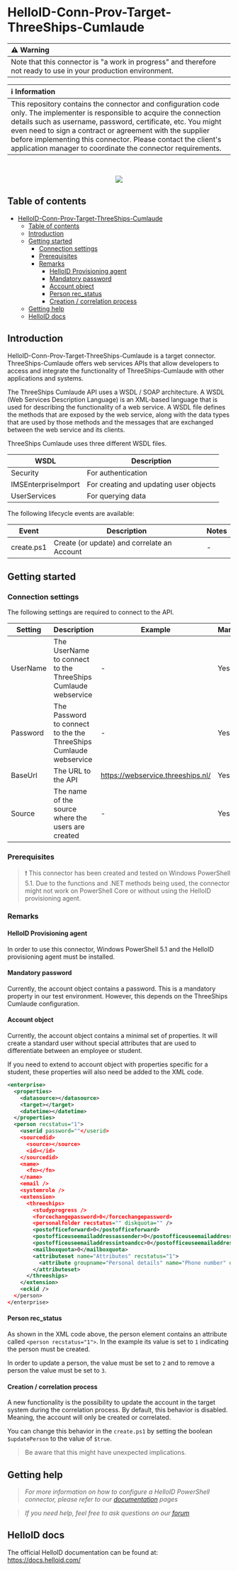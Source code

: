 
# HelloID-Conn-Prov-Target-ThreeShips-Cumlaude

| :warning: Warning |
|:---------------------------|
| Note that this connector is "a work in progress" and therefore not ready to use in your production environment. |

| :information_source: Information |
|:---------------------------|
| This repository contains the connector and configuration code only. The implementer is responsible to acquire the connection details such as username, password, certificate, etc. You might even need to sign a contract or agreement with the supplier before implementing this connector. Please contact the client's application manager to coordinate the connector requirements. |
<br /> 
<p align="center">
  <img src="https://www.tools4ever.nl/connector-logos/cumlaudelearning-logo.png">
</p>

## Table of contents

- [HelloID-Conn-Prov-Target-ThreeShips-Cumlaude](#helloid-conn-prov-target-threeships-cumlaude)
  - [Table of contents](#table-of-contents)
  - [Introduction](#introduction)
  - [Getting started](#getting-started)
    - [Connection settings](#connection-settings)
    - [Prerequisites](#prerequisites)
    - [Remarks](#remarks)
      - [HelloID Provisioning agent](#helloid-provisioning-agent)
      - [Mandatory password](#mandatory-password)
      - [Account object](#account-object)
      - [Person rec\_status](#person-rec_status)
      - [Creation / correlation process](#creation--correlation-process)
  - [Getting help](#getting-help)
  - [HelloID docs](#helloid-docs)

## Introduction

HelloID-Conn-Prov-Target-ThreeShips-Cumlaude is a target connector. ThreeShips-Cumlaude offers web services APIs that allow developers to access and integrate the functionality of ThreeShips-Cumlaude with other applications and systems.

The ThreeShips Cumlaude API uses a WSDL / SOAP architecture. A WSDL (Web Services Description Language) is an XML-based language that is used for describing the functionality of a web service. A WSDL file defines the methods that are exposed by the web service, along with the data types that are used by those methods and the messages that are exchanged between the web service and its clients.

ThreeShips Cumlaude uses three different WSDL files.

| WSDL     | Description |
| ------------ | ----------- |
| Security     | For authentication |
| IMSEnterpriseImport | For creating and updating user objects |
| UserServices | For querying data |

The following lifecycle events are available:

| Event  | Description | Notes |
|---	 |---	|---	|
| create.ps1 | Create (or update) and correlate an Account | - |

## Getting started

### Connection settings

The following settings are required to connect to the API.

| Setting| Description| Example   | Mandatory |
| ------------ | -----------| ----------- | ----------- |
| UserName| The UserName to connect to the ThreeShips Cumlaude webservice | - | Yes
| Password| The Password to connect to the the ThreeShips Cumlaude webservice  | - | Yes
| BaseUrl| The URL to the API| https://webservice.threeships.nl/ | Yes
| Source| The name of the source where the users are created | - | Yes

### Prerequisites

> :exclamation: This connector has been created and tested on Windows PowerShell 5.1. Due to the functions and .NET methods being used, the connector might not work on PowerShell Core or without using the HelloID provisioning agent.

### Remarks

#### HelloID Provisioning agent

In order to use this connector, Windows PowerShell 5.1 and the HelloID provisioning agent must be installed.

#### Mandatory password

Currently, the account object contains a password. This is a mandatory property in our test environment. However, this depends on the ThreeShips Cumlaude configuration.

#### Account object

Currently, the account object contains a minimal set of properties. It will create a standard user without special attributes that are used to differentiate between an employee or student.

If you need to extend to account object with properties specific for a student, these properties will also need be added to the XML code.

```xml
<enterprise>
  <properties>
    <datasource></datasource>
    <target></target>
    <datetime></datetime>
  </properties>
  <person recstatus="1">
    <userid password=""</userid>
    <sourcedid>
      <source></source>
      <id></id>
    </sourcedid>
    <name>
      <fn></fn>
    </name>
    <email />
    <systemrole />
    <extension>
      <threeships>
        <studyprogress />
        <forcechangepassword>0</forcechangepassword>
        <personalfolder recstatus="" diskquota="" />
        <postofficeforward>0</postofficeforward>
        <postofficeuseemailaddressassender>0</postofficeuseemailaddressassender>
        <postofficeuseemailaddressintoandcc>0</postofficeuseemailaddressintoandcc>
        <mailboxquota>0</mailboxquota>
        <attributeset name="Attributes" recstatus="1">
          <attribute groupname="Personal details" name="Phone number" datatype="0" recstatus="1"></attribute>
        </attributeset>
      </threeships>
    </extension>
    <eckid />
  </person>
</enterprise>
```

#### Person rec_status

As shown in the XML code above, the person element contains an attribute called `<person recstatus="1">`. In the example its value is set to `1` indicating the person must be created.

In order to update a person, the value must be set to `2` and to remove a person the value must be set to `3`.

#### Creation / correlation process

A new functionality is the possibility to update the account in the target system during the correlation process. By default, this behavior is disabled. Meaning, the account will only be created or correlated.

You can change this behavior in the `create.ps1` by setting the boolean `$updatePerson` to the value of `$true`.

> Be aware that this might have unexpected implications.

## Getting help

> _For more information on how to configure a HelloID PowerShell connector, please refer to our [documentation](https://docs.helloid.com/hc/en-us/articles/360012558020-Configure-a-custom-PowerShell-target-system) pages_

> _If you need help, feel free to ask questions on our [forum](https://forum.helloid.com)_

## HelloID docs

The official HelloID documentation can be found at: https://docs.helloid.com/
